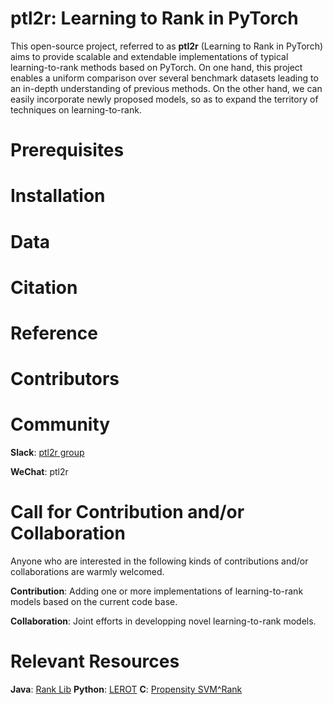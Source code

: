 # ptl2r: Learning to Rank in PyTorch

This open-source project, referred to as **ptl2r** (Learning to Rank in PyTorch) aims to provide scalable and extendable implementations of typical learning-to-rank methods based on PyTorch. On one hand, this project enables a uniform comparison over several benchmark datasets leading to an in-depth understanding of previous methods. On the other hand, we can easily incorporate newly proposed models, so as to expand the territory of techniques on learning-to-rank. 

# Prerequisites

# Installation

# Data

# Citation

# Reference

# Contributors

# Community

**Slack**: [ptl2r group](https://ptl2r.slack.com)

**WeChat**: ptl2r

# Call for Contribution and/or Collaboration
Anyone who are interested in the following kinds of contributions and/or collaborations are warmly welcomed.

**Contribution**: Adding one or more implementations of learning-to-rank models based on the current code base.

**Collaboration**: Joint efforts in developping novel learning-to-rank models.

# Relevant Resources

**Java**: [Rank Lib](http://www.lemurproject.org/ranklib.php)
**Python**: [LEROT](https://bitbucket.org/ilps/lerot)
**C**: [Propensity SVM^Rank](http://www.cs.cornell.edu/people/tj/svm_light/svm_proprank.html)
